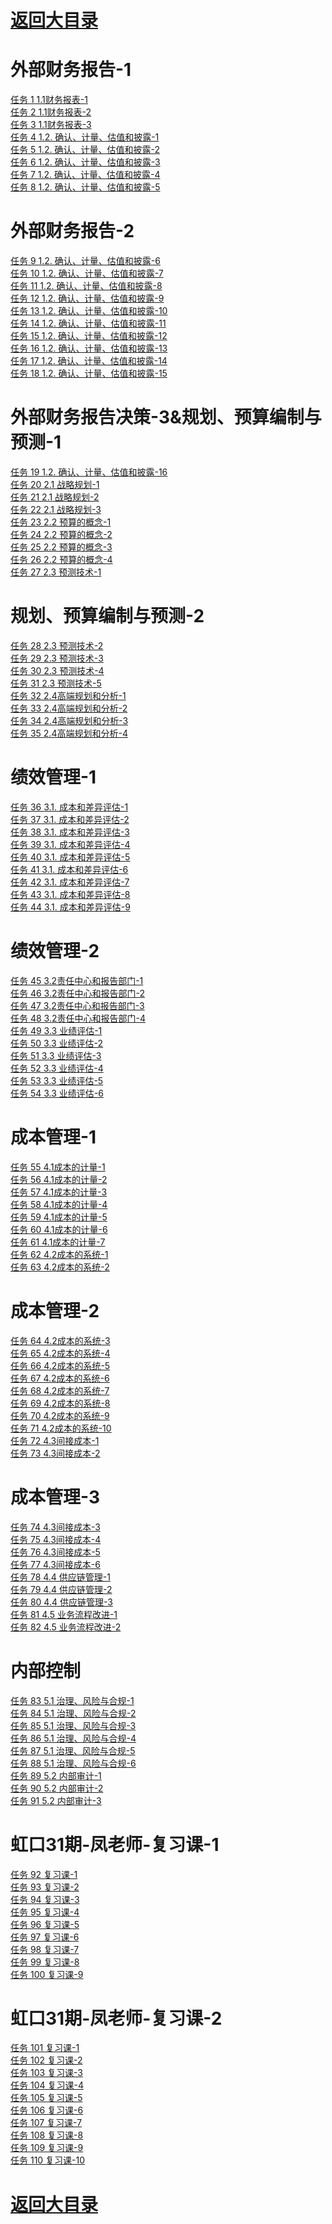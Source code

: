 # <a href="https://github.com/yangchenlarkin/gaodun/blob/master/README.md" target="_blank">返回大目录</a>


# 外部财务报告-1
<div><a href="http://vod.gaodun.com/08u8qPc50g1wzKGp/SD/1.m3u8" target="_blank">任务 1 1.1财务报表-1</a></div>
<div><a href="http://vod.gaodun.com/08u8sM4!0g1u3x3@/SD/1.m3u8" target="_blank">任务 2 1.1财务报表-2</a></div>
<div><a href="http://vod.gaodun.com/08u8uAdv0g1ngq6o/SD/1.m3u8" target="_blank">任务 3 1.1财务报表-3</a></div>
<div><a href="http://vod.gaodun.com/08u8w06!0g1qN0JT/SD/1.m3u8" target="_blank">任务 4 1.2. 确认、计量、估值和披露-1</a></div>
<div><a href="http://vod.gaodun.com/08u8xC8r0g1x6A5O/SD/1.m3u8" target="_blank">任务 5 1.2. 确认、计量、估值和披露-2</a></div>
<div><a href="http://vod.gaodun.com/08u8zCbW0g1xXbcy/SD/1.m3u8" target="_blank">任务 6 1.2. 确认、计量、估值和披露-3</a></div>
<div><a href="http://vod.gaodun.com/08u8BDez0g1nSXwc/SD/1.m3u8" target="_blank">任务 7 1.2. 确认、计量、估值和披露-4</a></div>
<div><a href="http://vod.gaodun.com/08u8D57w0g1qqPh0/SD/1.m3u8" target="_blank">任务 8 1.2. 确认、计量、估值和披露-5</a></div>

# 外部财务报告-2
<div><a href="http://vod.gaodun.com/08u8EEcg0g1sLofv/SD/1.m3u8" target="_blank">任务 9 1.2. 确认、计量、估值和披露-6</a></div>
<div><a href="http://vod.gaodun.com/08u8GpaU0g1qDy1o/SD/1.m3u8" target="_blank">任务 10 1.2. 确认、计量、估值和披露-7</a></div>
<div><a href="http://vod.gaodun.com/08u8I1bR0g1obQKR/SD/1.m3u8" target="_blank">任务 11 1.2. 确认、计量、估值和披露-8</a></div>
<div><a href="http://vod.gaodun.com/08u8Js7O0g1qlTkd/SD/1.m3u8" target="_blank">任务 12 1.2. 确认、计量、估值和披露-9</a></div>
<div><a href="http://vod.gaodun.com/08u8L2cB0g1qOLZ9/SD/1.m3u8" target="_blank">任务 13 1.2. 确认、计量、估值和披露-10</a></div>
<div><a href="http://vod.gaodun.com/08u8MD1E0g1oCqZd/SD/1.m3u8" target="_blank">任务 14 1.2. 确认、计量、估值和披露-11</a></div>
<div><a href="http://vod.gaodun.com/08u8O65l0g1qz2r7/SD/1.m3u8" target="_blank">任务 15 1.2. 确认、计量、估值和披露-12</a></div>
<div><a href="http://vod.gaodun.com/08u8PG170g1p7u2B/SD/1.m3u8" target="_blank">任务 16 1.2. 确认、计量、估值和披露-13</a></div>
<div><a href="http://vod.gaodun.com/08u8Rc6H0g1qDtJa/SD/1.m3u8" target="_blank">任务 17 1.2. 确认、计量、估值和披露-14</a></div>
<div><a href="http://vod.gaodun.com/08u8SM1o0g1nM59u/SD/1.m3u8" target="_blank">任务 18 1.2. 确认、计量、估值和披露-15</a></div>

# 外部财务报告决策-3&规划、预算编制与预测-1
<div><a href="http://vod.gaodun.com/08u9b8fy0g1m5kMt/SD/1.m3u8" target="_blank">任务 19 1.2. 确认、计量、估值和披露-16</a></div>
<div><a href="http://vod.gaodun.com/08u8Ud1i0g1saE9a/SD/1.m3u8" target="_blank">任务 20 2.1 战略规划-1</a></div>
<div><a href="http://vod.gaodun.com/08u8VRaD0g1z0@uM/SD/1.m3u8" target="_blank">任务 21 2.1 战略规划-2</a></div>
<div><a href="http://vod.gaodun.com/08u9000X0g1xh0aT/SD/1.m3u8" target="_blank">任务 22 2.1 战略规划-3</a></div>
<div><a href="http://vod.gaodun.com/08u920er0g1ssMFk/SD/1.m3u8" target="_blank">任务 23 2.2 预算的概念-1</a></div>
<div><a href="http://vod.gaodun.com/08u93Hei0g1tlB7r/SD/1.m3u8" target="_blank">任务 24 2.2 预算的概念-2</a></div>
<div><a href="http://vod.gaodun.com/08u95v3Y0g1pE62x/SD/1.m3u8" target="_blank">任务 25 2.2 预算的概念-3</a></div>
<div><a href="http://vod.gaodun.com/08u973380g1scGxy/SD/1.m3u8" target="_blank">任务 26 2.2 预算的概念-4</a></div>
<div><a href="http://vod.gaodun.com/08u98Kez0g1Dd12B/SD/1.m3u8" target="_blank">任务 27 2.3 预测技术-1</a></div>

# 规划、预算编制与预测-2
<div><a href="http://vod.gaodun.com/08u9csbR0g1taclS/SD/1.m3u8" target="_blank">任务 28 2.3 预测技术-2</a></div>
<div><a href="http://vod.gaodun.com/08u9ee5j0g1t5kG3/SD/1.m3u8" target="_blank">任务 29 2.3 预测技术-3</a></div>
<div><a href="http://vod.gaodun.com/08u9fX8a0g1sBsMT/SD/1.m3u8" target="_blank">任务 30 2.3 预测技术-4</a></div>
<div><a href="http://vod.gaodun.com/08u9hHcQ0g1mfJmg/SD/1.m3u8" target="_blank">任务 31 2.3 预测技术-5</a></div>
<div><a href="http://vod.gaodun.com/08u9j4fk0g1rrhUA/SD/1.m3u8" target="_blank">任务 32 2.4高端规划和分析-1</a></div>
<div><a href="http://vod.gaodun.com/08u9kH830g1o63Hw/SD/1.m3u8" target="_blank">任务 33 2.4高端规划和分析-2</a></div>
<div><a href="http://vod.gaodun.com/08u9mb8@0g1v9pOE/SD/1.m3u8" target="_blank">任务 34 2.4高端规划和分析-3</a></div>
<div><a href="http://vod.gaodun.com/08u9o49@0g1oPyCQ/SD/1.m3u8" target="_blank">任务 35 2.4高端规划和分析-4</a></div>

# 绩效管理-1
<div><a href="http://vod.gaodun.com/08u9pyf50g1tTrzO/SD/1.m3u8" target="_blank">任务 36 3.1. 成本和差异评估-1</a></div>
<div><a href="http://vod.gaodun.com/08u9rma70g1q6@7f/SD/1.m3u8" target="_blank">任务 37 3.1. 成本和差异评估-2</a></div>
<div><a href="http://vod.gaodun.com/08u9sUej0g1tDYpp/SD/1.m3u8" target="_blank">任务 38 3.1. 成本和差异评估-3</a></div>
<div><a href="http://vod.gaodun.com/08u9uI8S0g1qxip7/SD/1.m3u8" target="_blank">任务 39 3.1. 成本和差异评估-4</a></div>
<div><a href="http://vod.gaodun.com/08u9wl2v0g1sVqq5/SD/1.m3u8" target="_blank">任务 40 3.1. 成本和差异评估-5</a></div>
<div><a href="http://vod.gaodun.com/08u9y63s0g1sr2o6/SD/1.m3u8" target="_blank">任务 41 3.1. 成本和差异评估-6</a></div>
<div><a href="http://vod.gaodun.com/08u9zN4E0g1rIdOL/SD/1.m3u8" target="_blank">任务 42 3.1. 成本和差异评估-7</a></div>
<div><a href="http://vod.gaodun.com/08u9Btay0g1xsnIp/SD/1.m3u8" target="_blank">任务 43 3.1. 成本和差异评估-8</a></div>
<div><a href="http://vod.gaodun.com/08u9Dv4m0g1wtY5P/SD/1.m3u8" target="_blank">任务 44 3.1. 成本和差异评估-9</a></div>

# 绩效管理-2
<div><a href="http://vod.gaodun.com/08u9FsbI0g1oO@@l/SD/1.m3u8" target="_blank">任务 45 3.2责任中心和报告部门-1</a></div>
<div><a href="http://vod.gaodun.com/08u9GW8L0g1wdL6i/SD/1.m3u8" target="_blank">任务 46 3.2责任中心和报告部门-2</a></div>
<div><a href="http://vod.gaodun.com/08u9IU0P0g1sS3hw/SD/1.m3u8" target="_blank">任务 47 3.2责任中心和报告部门-3</a></div>
<div><a href="http://vod.gaodun.com/08u9KFbY0g1ujYw3/SD/1.m3u8" target="_blank">任务 48 3.2责任中心和报告部门-4</a></div>
<div><a href="http://vod.gaodun.com/08u9Mtfp0g1sr@7l/SD/1.m3u8" target="_blank">任务 49 3.3 业绩评估-1</a></div>
<div><a href="http://vod.gaodun.com/08u9Od0a0g1ue@og/SD/1.m3u8" target="_blank">任务 50 3.3 业绩评估-2</a></div>
<div><a href="http://vod.gaodun.com/08u9Q3120g1tF9@!/SD/1.m3u8" target="_blank">任务 51 3.3 业绩评估-3</a></div>
<div><a href="http://vod.gaodun.com/08u9RO910g1pHhgh/SD/1.m3u8" target="_blank">任务 52 3.3 业绩评估-4</a></div>
<div><a href="http://vod.gaodun.com/08u9To9Q0g1lS7Oa/SD/1.m3u8" target="_blank">任务 53 3.3 业绩评估-5</a></div>
<div><a href="http://vod.gaodun.com/08u9UI0@0g1m0fQ8/SD/1.m3u8" target="_blank">任务 54 3.3 业绩评估-6</a></div>

# 成本管理-1
<div><a href="http://vod.gaodun.com/08u9W42z0g1qnkGQ/SD/1.m3u8" target="_blank">任务 55 4.1成本的计量-1</a></div>
<div><a href="http://vod.gaodun.com/08u9XE3N0g1sNqXF/SD/1.m3u8" target="_blank">任务 56 4.1成本的计量-2</a></div>
<div><a href="http://vod.gaodun.com/08ua1pft0g1sWOCQ/SD/1.m3u8" target="_blank">任务 57 4.1成本的计量-3</a></div>
<div><a href="http://vod.gaodun.com/08ua3a9I0g1sUoQN/SD/1.m3u8" target="_blank">任务 58 4.1成本的计量-4</a></div>
<div><a href="http://vod.gaodun.com/08ua4T2X0g1ACGY1/SD/1.m3u8" target="_blank">任务 59 4.1成本的计量-5</a></div>
<div><a href="http://vod.gaodun.com/08ua786E0g1vul2x/SD/1.m3u8" target="_blank">任务 60 4.1成本的计量-6</a></div>
<div><a href="http://vod.gaodun.com/08ua90cI0g1tK7UT/SD/1.m3u8" target="_blank">任务 61 4.1成本的计量-7</a></div>
<div><a href="http://vod.gaodun.com/08uaaN6p0g1uHBNv/SD/1.m3u8" target="_blank">任务 62 4.2成本的系统-1</a></div>
<div><a href="http://vod.gaodun.com/08uacE9m0g1ttmlg/SD/1.m3u8" target="_blank">任务 63 4.2成本的系统-2</a></div>

# 成本管理-2
<div><a href="http://vod.gaodun.com/08uaesa50g1sr9kR/SD/1.m3u8" target="_blank">任务 64 4.2成本的系统-3</a></div>
<div><a href="http://vod.gaodun.com/08uagcf90g1soyFj/SD/1.m3u8" target="_blank">任务 65 4.2成本的系统-4</a></div>
<div><a href="http://vod.gaodun.com/08uahVaq0g1sEX4S/SD/1.m3u8" target="_blank">任务 66 4.2成本的系统-5</a></div>
<div><a href="http://vod.gaodun.com/08uajG5Z0g1qXvca/SD/1.m3u8" target="_blank">任务 67 4.2成本的系统-6</a></div>
<div><a href="http://vod.gaodun.com/08ualibA0g1uI7@Z/SD/1.m3u8" target="_blank">任务 68 4.2成本的系统-7</a></div>
<div><a href="http://vod.gaodun.com/08uana2B0g1sxlYz/SD/1.m3u8" target="_blank">任务 69 4.2成本的系统-8</a></div>
<div><a href="http://vod.gaodun.com/08uaoQ100g1qmtQ7/SD/1.m3u8" target="_blank">任务 70 4.2成本的系统-9</a></div>
<div><a href="http://vod.gaodun.com/08uaqp7w0g1pmBXD/SD/1.m3u8" target="_blank">任务 71 4.2成本的系统-10</a></div>
<div><a href="http://vod.gaodun.com/08uarT8P0g1i0VP7/SD/1.m3u8" target="_blank">任务 72 4.3间接成本-1</a></div>
<div><a href="http://vod.gaodun.com/08uat1040g1iRfdD/SD/1.m3u8" target="_blank">任务 73 4.3间接成本-2</a></div>

# 成本管理-3
<div><a href="http://vod.gaodun.com/08uau7920g1q!Ga6/SD/1.m3u8" target="_blank">任务 74 4.3间接成本-3</a></div>
<div><a href="http://vod.gaodun.com/08uavJbw0g1tcM6S/SD/1.m3u8" target="_blank">任务 75 4.3间接成本-4</a></div>
<div><a href="http://vod.gaodun.com/08uaxv1d0g1n4r35/SD/1.m3u8" target="_blank">任务 76 4.3间接成本-5</a></div>
<div><a href="http://vod.gaodun.com/08uaySeg0g1pxViB/SD/1.m3u8" target="_blank">任务 77 4.3间接成本-6</a></div>
<div><a href="http://vod.gaodun.com/08uaAq5g0g1l!Fwc/SD/1.m3u8" target="_blank">任务 78 4.4 供应链管理-1</a></div>
<div><a href="http://vod.gaodun.com/08uaBJes0g1uPHwf/SD/1.m3u8" target="_blank">任务 79 4.4 供应链管理-2</a></div>
<div><a href="http://vod.gaodun.com/08uaDAa!0g1uyXvH/SD/1.m3u8" target="_blank">任务 80 4.4 供应链管理-3</a></div>
<div><a href="http://vod.gaodun.com/08uaFq7t0g1tHWR6/SD/1.m3u8" target="_blank">任务 81 4.5 业务流程改进-1</a></div>
<div><a href="http://vod.gaodun.com/08uaHke!0g1tv0WG/SD/1.m3u8" target="_blank">任务 82 4.5 业务流程改进-2</a></div>

# 内部控制
<div><a href="http://vod.gaodun.com/08uaJb7Y0g1sl96l/SD/1.m3u8" target="_blank">任务 83 5.1 治理、风险与合规-1</a></div>
<div><a href="http://vod.gaodun.com/08uaKV5h0g1s1niz/SD/1.m3u8" target="_blank">任务 84 5.1 治理、风险与合规-2</a></div>
<div><a href="http://vod.gaodun.com/08uaME4o0g1smIPV/SD/1.m3u8" target="_blank">任务 85 5.1 治理、风险与合规-3</a></div>
<div><a href="http://vod.gaodun.com/08uaOn2e0g1s8Jbt/SD/1.m3u8" target="_blank">任务 86 5.1 治理、风险与合规-4</a></div>
<div><a href="http://vod.gaodun.com/08uaQ48f0g1qtpE0/SD/1.m3u8" target="_blank">任务 87 5.1 治理、风险与合规-5</a></div>
<div><a href="http://vod.gaodun.com/08uaRDck0g1pXdAX/SD/1.m3u8" target="_blank">任务 88 5.1 治理、风险与合规-6</a></div>
<div><a href="http://vod.gaodun.com/08uaTe2u0g1sJtjG/SD/1.m3u8" target="_blank">任务 89 5.2 内部审计-1</a></div>
<div><a href="http://vod.gaodun.com/08uaUXag0g1vALwC/SD/1.m3u8" target="_blank">任务 90 5.2 内部审计-2</a></div>
<div><a href="http://vod.gaodun.com/08uaWQcv0g1x8fsJ/SD/1.m3u8" target="_blank">任务 91 5.2 内部审计-3</a></div>

# 虹口31期-凤老师-复习课-1
<div><a href="http://vod.gaodun.com/08ubcB6d0g1saz4o/SD/1.m3u8" target="_blank">任务 92 复习课-1</a></div>
<div><a href="http://vod.gaodun.com/08ub0N5s0g1pPh3c/SD/1.m3u8" target="_blank">任务 93 复习课-2</a></div>
<div><a href="http://vod.gaodun.com/08ub2l260g1p4m38/SD/1.m3u8" target="_blank">任务 94 复习课-3</a></div>
<div><a href="http://vod.gaodun.com/08ub3NdK0g1qpaN9/SD/1.m3u8" target="_blank">任务 95 复习课-4</a></div>
<div><a href="http://vod.gaodun.com/08ub5n7d0g1unxtt/SD/1.m3u8" target="_blank">任务 96 复习课-5</a></div>
<div><a href="http://vod.gaodun.com/08ub7beJ0g1pasek/SD/1.m3u8" target="_blank">任务 97 复习课-6</a></div>
<div><a href="http://vod.gaodun.com/08ub8FdF0g1pk3JH/SD/1.m3u8" target="_blank">任务 98 复习课-7</a></div>
<div><a href="http://vod.gaodun.com/08ubac3q0g1vcJfe/SD/1.m3u8" target="_blank">任务 99 复习课-8</a></div>
<div><a href="http://vod.gaodun.com/08ubeO6Y0g1rgKOw/SD/1.m3u8" target="_blank">任务 100 复习课-9</a></div>

# 虹口31期-凤老师-复习课-2
<div><a href="http://vod.gaodun.com/08ubgVa20g1rPWtd/SD/1.m3u8" target="_blank">任务 101 复习课-1</a></div>
<div><a href="http://vod.gaodun.com/08ubj92n0g1t4D6p/SD/1.m3u8" target="_blank">任务 102 复习课-2</a></div>
<div><a href="http://vod.gaodun.com/08ublk7e0g1t7fOq/SD/1.m3u8" target="_blank">任务 103 复习课-3</a></div>
<div><a href="http://vod.gaodun.com/08ubnz960g1tpdcN/SD/1.m3u8" target="_blank">任务 104 复习课-4</a></div>
<div><a href="http://vod.gaodun.com/08ubpM4J0g1rLS1B/SD/1.m3u8" target="_blank">任务 105 复习课-5</a></div>
<div><a href="http://vod.gaodun.com/08ubrQ420g1sYeDi/SD/1.m3u8" target="_blank">任务 106 复习课-6</a></div>
<div><a href="http://vod.gaodun.com/08ubu8dw0g1seY7v/SD/1.m3u8" target="_blank">任务 107 复习课-7</a></div>
<div><a href="http://vod.gaodun.com/08ubwdbt0g1otYmc/SD/1.m3u8" target="_blank">任务 108 复习课-8</a></div>
<div><a href="http://vod.gaodun.com/08uby6dI0g1ncuHf/SD/1.m3u8" target="_blank">任务 109 复习课-9</a></div>
<div><a href="http://vod.gaodun.com/08ubzU3B0g1naxer/SD/1.m3u8" target="_blank">任务 110 复习课-10</a></div>

# <a href="https://github.com/yangchenlarkin/gaodun/blob/master/README.md" target="_blank">返回大目录</a>
